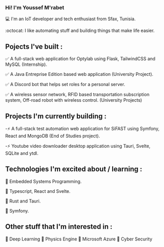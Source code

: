 ### Hi! I'm Youssef M'rabet
:computer: I'm an IoT developer and tech enthusiast from Sfax, Tunisia.

:octocat: I like automating stuff and building things that make life easier.

## Pojects I've built :
✅ A full-stack web application for Optylab using Flask, TailwindCSS and MySQL (Internship).

✅ A Java Entreprise Edition based web application (University Project).

✅ A Discord bot that helps set roles for a personal server.

✅ A wireless sensor network, RFID based transportation subscription system, Off-road robot with wireless control. (University Projects)

## Projects I'm currently building :

-⚡ A full-stack test automation web application for SiFAST using Symfony, React and MongoDB (End of Studies project).

-⚡ Youtube video downloader desktop application using Tauri, Svelte, SQLite and ytdl.

## Technologies I'm excited about / learning :
💖 Embedded Systems Programming.

💖 Typescript, React and Svelte.

💖 Rust and Tauri.

💖 Symfony.

## Other stuff that I'm interested in :
🔹 Deep Learning
🔹 Physics Engine
🔹 Microsoft Azure
🔹 Cyber Security
